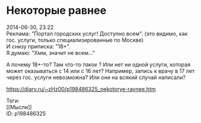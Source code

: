 Некоторые равнее
=================

   
 2014-06-30, 23:22   
  Реклама: "Портал городских услуг! Доступно всем". (это видимо, как гос. услуги, только специализированные по Москве)   
 И снизу приписка: "18+".   
 Я думаю: "Хмм, значит не всем..."   
   
 А почему 18+-то? Там что-то  *такое*  ? Или нет ни одной услуги, которая может оказываться с 14 или с 16 лет? Например, запись к врачу в 17 лет через гос. услуги невозможна? Или они на всякий случай написали?   
    
 <https://diary.ru/~zHz00/p198486325_nekotorye-ravnee.htm>   
   
 Теги:   
 [[Мысли]]   
 ID: p198486325